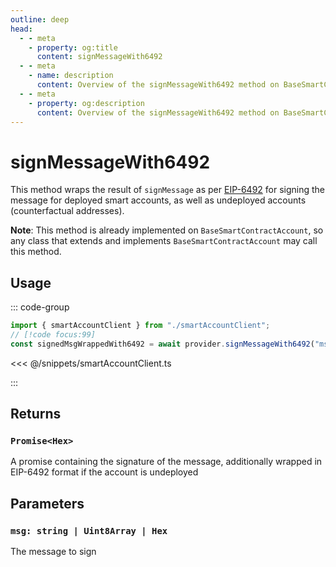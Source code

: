 ```yaml
---
outline: deep
head:
  - - meta
    - property: og:title
      content: signMessageWith6492
  - - meta
    - name: description
      content: Overview of the signMessageWith6492 method on BaseSmartContractAccount
  - - meta
    - property: og:description
      content: Overview of the signMessageWith6492 method on BaseSmartContractAccount
---
```


# signMessageWith6492

This method wraps the result of `signMessage` as per [EIP-6492](https://eips.ethereum.org/EIPS/eip-6492) for signing the message for deployed smart accounts, as well as undeployed accounts (counterfactual addresses).

**Note**: This method is already implemented on `BaseSmartContractAccount`, so any class that extends and implements `BaseSmartContractAccount` may call this method.

## Usage

::: code-group

```ts [example.ts]
import { smartAccountClient } from "./smartAccountClient";
// [!code focus:99]
const signedMsgWrappedWith6492 = await provider.signMessageWith6492("msg");
```

<<< @/snippets/smartAccountClient.ts

:::

## Returns

### `Promise<Hex>`

A promise containing the signature of the message, additionally wrapped in EIP-6492 format if the account is undeployed

## Parameters

### `msg: string | Uint8Array | Hex`

The message to sign
